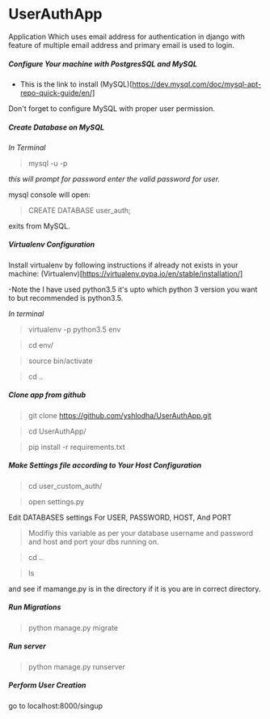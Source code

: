 # UserAuthApp
Application Which uses email address for authentication in django with feature of multiple email address and primary email is used to login.


##### Configure Your machine with PostgresSQL and MySQL


- This is the link to install (MySQL)[https://dev.mysql.com/doc/mysql-apt-repo-quick-guide/en/]

Don't forget to configure MySQL with proper user permission.

##### Create Database on MySQL

*In Terminal*

> mysql -u <user> -p

*this will prompt for password enter the valid password for user.*

mysql console will open:

> CREATE DATABASE user_auth;

exits from MySQL.

##### Virtualenv Configuration

Install virtualenv by following instructions if already not exists in your machine: (Virtualenv)[https://virtualenv.pypa.io/en/stable/installation/]

-Note the I have used python3.5 it's upto which python 3 version you want to but recommended is python3.5.

*In terminal*

> virtualenv -p python3.5 env

> cd env/

> source bin/activate

> cd ..


##### Clone app from github

> git clone https://github.com/yshlodha/UserAuthApp.git

> cd UserAuthApp/

> pip install -r requirements.txt


##### Make Settings file according to Your Host Configuration

> cd user_custom_auth/

> open settings.py

Edit DATABASES settings For USER, PASSWORD, HOST, And PORT

> Modifiy this variable as per your database username and password and host and port your dbs running on.

> cd ..

> ls

and see if mamange.py is in the directory if it is you are in correct directory.

##### Run Migrations

> python manage.py migrate


##### Run server

> python manage.py runserver


##### Perform User Creation

go to localhost:8000/singup


